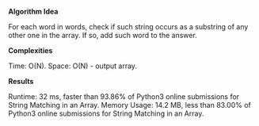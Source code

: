 **Algorithm Idea**

For each word in words, check if such string 
occurs as a substring of any other one 
in the array. If so, add such word to the 
answer. 

**Complexities**

Time: O(N).
Space: O(N) - output array.

**Results**

Runtime: 32 ms, faster than 93.86% of Python3 online submissions for String Matching in an Array.
Memory Usage: 14.2 MB, less than 83.00% of Python3 online submissions for String Matching in an Array.


